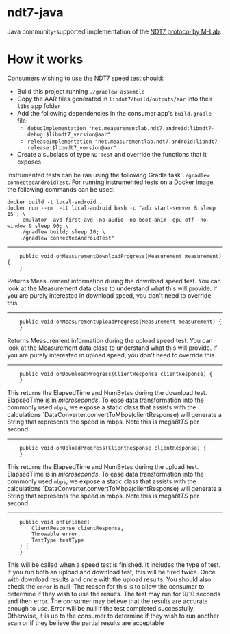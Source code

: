 # ndt7-java

Java community-supported implementation of the
[NDT7 protocol by M-Lab](https://github.com/m-lab/ndt-server/blob/master/spec/ndt7-protocol.md).

# How it works

Consumers wishing to use the NDT7 speed test should:
- Build this project running `./gradlew assemble`
- Copy the AAR files generated in `libdnt7/build/outputs/aar` into their `libs`
  app folder
- Add the following dependencies in the consumer app's `build.gradle` file:
  - `debugImplementation
    "net.measurementlab.ndt7.android:libndt7-debug:$libndt7_version@aar"`
  - `releaseImplementation
    "net.measurementlab.ndt7.android:libndt7-release:$libndt7_version@aar"`
- Create a subclass of type `NDTTest` and override the functions that it exposes

Instrumented tests can be ran using the following Gradle task `./gradlew
connectedAndroidTest`. For running instrumented tests on a Docker image, the
following commands can be used:
```
docker build -t local-android .
docker run --rm  -it local-android bash -c "adb start-server & sleep 15 ; \
     emulator -avd first_avd -no-audio -no-boot-anim -gpu off -no-window & sleep 90; \
    ./gradlew build; sleep 10; \
    ./gradlew connectedAndroidTest"
```

--------------------------------------------------------------------------------

```
    public void onMeasurementDownloadProgress(Measurement measurement) {
    }
```

Returns Measurement information during the download speed test. You can look at
the Measurement data class to understand what this will provide. If you are
purely interested in download speed, you don't need to override this.

--------------------------------------------------------------------------------

```
    public void onMeasurementUploadProgress(Measurement measurement) {
    }
```

Returns Measurement information during the upload speed test. You can look at
the Measurement data class to understand what this will provide. If you are
purely interested in upload speed, you don't need to override this

--------------------------------------------------------------------------------

```
    public void onDownloadProgress(ClientResponse clientResponse) {
    }
```

This returns the ElapsedTime and NumBytes during the download test. ElapsedTime
is in *microseconds*. To ease data transformation into the commonly used `mbps`,
we expose a static class that assists with the calculations
`DataConverter.convertToMbps(clientResponse) will generate a String that
represents the speed in mbps. Note this is mega*BITS* per second.

--------------------------------------------------------------------------------

```
    public void onUploadProgress(ClientResponse clientResponse) {
    }
```

This returns the ElapsedTime and NumBytes during the upload test. ElapsedTime is
in *microseconds*. To ease data transformation into the commonly used `mbps`, we
expose a static class that assists with the calculations
`DataConverter.convertToMbps(clientResponse) will generate a String that
represents the speed in mbps. Note this is mega*BITS* per second.

--------------------------------------------------------------------------------

```
    public void onFinished(
        ClientResponse clientResponse, 
        Throwable error, 
        TestType testType
    ) {
    }
```

This will be called when a speed test is finished. It includes the type of test.
If you run both an upload and download test, this will be fired twice. Once with
download results and once with the upload results. You should also check the
`error` is null. The reason for this is to allow the consumer to determine if
they wish to use the results. The test may run for 9/10 seconds and then error.
The consumer may believe that the results are accurate enough to use. Error will
be null if the test completed successfully. Otherwise, it is up to the consumer
to determine if they wish to run another scan or if they believe the partial
results are acceptable

